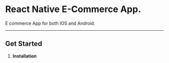 # React Native E-Commerce App.

E commerce App for both IOS and Android.

___

## __Get Started__

1. __Installation__
